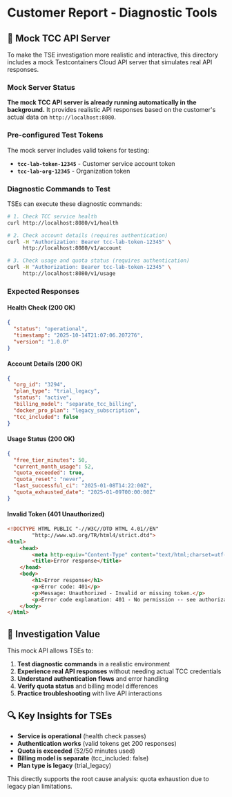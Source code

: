 # Customer Report - Diagnostic Tools

## 🔧 Mock TCC API Server

To make the TSE investigation more realistic and interactive, this directory includes a mock Testcontainers Cloud API server that simulates real API responses.

### Mock Server Status

**The mock TCC API server is already running automatically in the background.** It provides realistic API responses based on the customer's actual data on `http://localhost:8080`.

### Pre-configured Test Tokens

The mock server includes valid tokens for testing:

- **`tcc-lab-token-12345`** - Customer service account token
- **`tcc-lab-org-12345`** - Organization token

### Diagnostic Commands to Test

TSEs can execute these diagnostic commands:

```bash
# 1. Check TCC service health
curl http://localhost:8080/v1/health

# 2. Check account details (requires authentication)
curl -H "Authorization: Bearer tcc-lab-token-12345" \
     http://localhost:8080/v1/account

# 3. Check usage and quota status (requires authentication)
curl -H "Authorization: Bearer tcc-lab-token-12345" \
     http://localhost:8080/v1/usage
```

### Expected Responses

#### Health Check (200 OK)
```json
{
  "status": "operational",
  "timestamp": "2025-10-14T21:07:06.207276",
  "version": "1.0.0"
}
```

#### Account Details (200 OK)
```json
{
  "org_id": "3294",
  "plan_type": "trial_legacy",
  "status": "active",
  "billing_model": "separate_tcc_billing",
  "docker_pro_plan": "legacy_subscription",
  "tcc_included": false
}
```

#### Usage Status (200 OK)
```json
{
  "free_tier_minutes": 50,
  "current_month_usage": 52,
  "quota_exceeded": true,
  "quota_reset": "never",
  "last_successful_ci": "2025-01-08T14:22:00Z",
  "quota_exhausted_date": "2025-01-09T00:00:00Z"
}
```

#### Invalid Token (401 Unauthorized)
```html
<!DOCTYPE HTML PUBLIC "-//W3C//DTD HTML 4.01//EN"
        "http://www.w3.org/TR/html4/strict.dtd">
<html>
    <head>
        <meta http-equiv="Content-Type" content="text/html;charset=utf-8">
        <title>Error response</title>
    </head>
    <body>
        <h1>Error response</h1>
        <p>Error code: 401</p>
        <p>Message: Unauthorized - Invalid or missing token.</p>
        <p>Error code explanation: 401 - No permission -- see authorization schemes.</p>
    </body>
</html>
```

## 🎯 Investigation Value

This mock API allows TSEs to:

1. **Test diagnostic commands** in a realistic environment
2. **Experience real API responses** without needing actual TCC credentials
3. **Understand authentication flows** and error handling
4. **Verify quota status** and billing model differences
5. **Practice troubleshooting** with live API interactions

## 🔍 Key Insights for TSEs

- **Service is operational** (health check passes)
- **Authentication works** (valid tokens get 200 responses)
- **Quota is exceeded** (52/50 minutes used)
- **Billing model is separate** (tcc_included: false)
- **Plan type is legacy** (trial_legacy)

This directly supports the root cause analysis: quota exhaustion due to legacy plan limitations.
